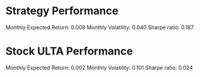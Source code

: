 # Strategy Performance
Monthly Expected Return: 0.008
Monthly Volatility: 0.040
Sharpe ratio: 0.187
# Stock ULTA Performance
Monthly Expected Return: 0.002
Monthly Volatility: 0.101
Sharpe ratio: 0.024
